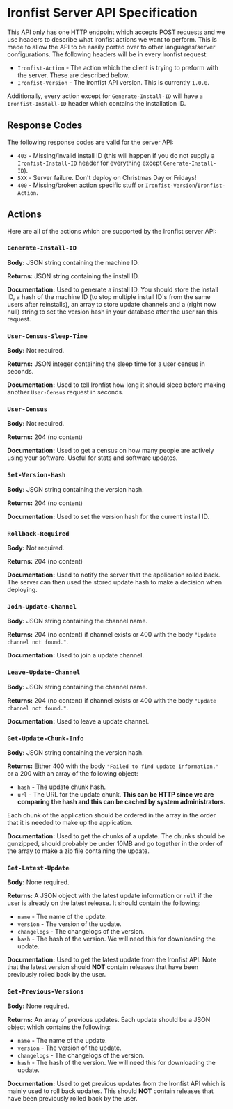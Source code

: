# Ironfist Server API Specification

This API only has one HTTP endpoint which accepts POST requests and we use headers to describe what Ironfist actions we want to perform. This is made to allow the API to be easily ported over to other languages/server configurations. The following headers will be in every Ironfist request:
- `Ironfist-Action` - The action which the client is trying to preform with the server. These are described below.
- `Ironfist-Version` - The Ironfist API version. This is currently `1.0.0`.

Additionally, every action except for `Generate-Install-ID` will have a `Ironfist-Install-ID` header which contains the installation ID.

## Response Codes
The following response codes are valid for the server API:
- `403` - Missing/invalid install ID (this will happen if you do not supply a `Ironfist-Install-ID` header for everything except `Generate-Install-ID`).
- `5XX` - Server failure. Don't deploy on Christmas Day or Fridays!
- `400` - Missing/broken action specific stuff or `Ironfist-Version`/`Ironfist-Action`.

## Actions

Here are all of the actions which are supported by the Ironfist server API:

### `Generate-Install-ID`
**Body:** JSON string containing the machine ID.

**Returns:** JSON string containing the install ID.

**Documentation:** Used to generate a install ID. You should store the install ID, a hash of the machine ID (to stop multiple install ID's from the same users after reinstalls), an array to store update channels and a (right now null) string to set the version hash in your database after the user ran this request.

### `User-Census-Sleep-Time`
**Body:** Not required.

**Returns:** JSON integer containing the sleep time for a user census in seconds.

**Documentation:** Used to tell Ironfist how long it should sleep before making another `User-Census` request in seconds.

### `User-Census`
**Body:** Not required.

**Returns:** 204 (no content)

**Documentation:** Used to get a census on how many people are actively using your software. Useful for stats and software updates.

### `Set-Version-Hash`
**Body:** JSON string containing the version hash.

**Returns:** 204 (no content)

**Documentation:** Used to set the version hash for the current install ID.

### `Rollback-Required`
**Body:** Not required.

**Returns:** 204 (no content)

**Documentation:** Used to notify the server that the application rolled back. The server can then used the stored update hash to make a decision when deploying.

### `Join-Update-Channel`
**Body:** JSON string containing the channel name.

**Returns:** 204 (no content) if channel exists or 400 with the body `"Update channel not found."`.

**Documentation:** Used to join a update channel.

### `Leave-Update-Channel`
**Body:** JSON string containing the channel name.

**Returns:** 204 (no content) if channel exists or 400 with the body `"Update channel not found."`.

**Documentation:** Used to leave a update channel.

### `Get-Update-Chunk-Info`
**Body:** JSON string containing the version hash.

**Returns:** Either 400 with the body `"Failed to find update information."` or a 200 with an array of the following object:
- `hash` - The update chunk hash.
- `url` - The URL for the update chunk. **This can be HTTP since we are comparing the hash and this can be cached by system administrators.**

Each chunk of the application should be ordered in the array in the order that it is needed to make up the application.

**Documentation:** Used to get the chunks of a update. The chunks should be gunzipped, should probably be under 10MB and go together in the order of the array to make a zip file containing the update.

### `Get-Latest-Update`
**Body:** None required.

**Returns:** A JSON object with the latest update information or `null` if the user is already on the latest release. It should contain the following:
- `name` - The name of the update.
- `version` - The version of the update.
- `changelogs` - The changelogs of the version.
- `hash` - The hash of the version. We will need this for downloading the update.

**Documentation:** Used to get the latest update from the Ironfist API. Note that the latest version should **NOT** contain releases that have been previously rolled back by the user.

### `Get-Previous-Versions`
**Body:** None required.

**Returns:** An array of previous updates. Each update should be a JSON object which contains the following:
- `name` - The name of the update.
- `version` - The version of the update.
- `changelogs` - The changelogs of the version.
- `hash` - The hash of the version. We will need this for downloading the update.

**Documentation:** Used to get previous updates from the Ironfist API which is mainly used to roll back updates. This should **NOT** contain releases that have been previously rolled back by the user.
